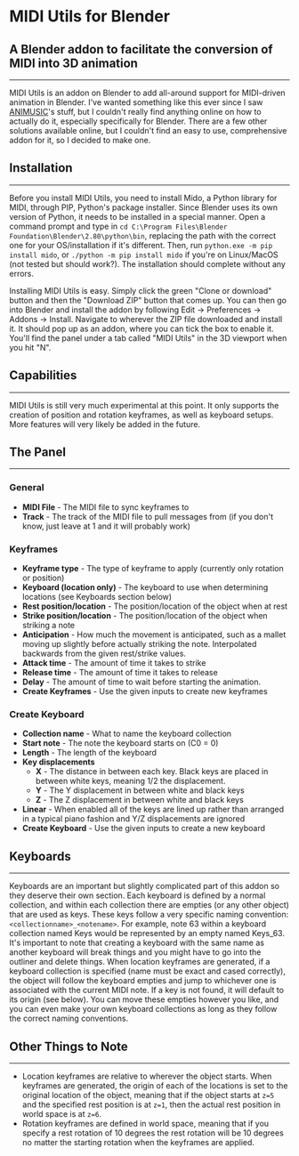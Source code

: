 # MIDI Utils for Blender

## A Blender addon to facilitate the conversion of MIDI into 3D animation

___

MIDI Utils is an addon on Blender to add all-around support for MIDI-driven animation in Blender. I've wanted something like this ever since I saw [ANIMUSIC](https://www.animusic.com/)'s stuff, but I couldn't really find anything online on how to actually do it, especially specifically for Blender. There are a few other solutions available online, but I couldn't find an easy to use, comprehensive addon for it, so I decided to make one.

## Installation

___

Before you install MIDI Utils, you need to install Mido, a Python library for MIDI, through PIP, Python's package installer. Since Blender uses its own version of Python, it needs to be installed in a special manner. Open a command prompt and type in `cd C:\Program Files\Blender Foundation\Blender\2.80\python\bin`, replacing the path with the correct one for your OS/installation if it's different. Then, run `python.exe -m pip install mido`, or `./python -m pip install mido` if you're on Linux/MacOS (not tested but should work?). The installation should complete without any errors.

Installing MIDI Utils is easy. Simply click the green "Clone or download" button and then the "Download ZIP" button that comes up. You can then go into Blender and install the addon by following Edit -> Preferences -> Addons -> Install. Navigate to wherever the ZIP file downloaded and install it. It should pop up as an addon, where you can tick the box to enable it. You'll find the panel under a tab called "MIDI Utils" in the 3D viewport when you hit "N".

## Capabilities

___

MIDI Utils is still very much experimental at this point. It only supports the creation of position and rotation keyframes, as well as keyboard setups. More features will very likely be added in the future.

## The Panel

___

### General

* **MIDI File** - The MIDI file to sync keyframes to
* **Track** - The track of the MIDI file to pull messages from (if you don't know, just leave at 1 and it will probably work)

### Keyframes

* **Keyframe type** - The type of keyframe to apply (currently only rotation or position)
* **Keyboard (location only)** - The keyboard to use when determining locations (see Keyboards section below)
* **Rest position/location** - The position/location of the object when at rest
* **Strike position/location** - The position/location of the object when striking a note
* **Anticipation** - How much the movement is anticipated, such as a mallet moving up slightly before actually striking the note. Interpolated backwards from the given rest/strike values.
* **Attack time** - The amount of time it takes to strike
* **Release time** - The amount of time it takes to release
* **Delay** - The amount of time to wait before starting the animation.
* **Create Keyframes** - Use the given inputs to create new keyframes

### Create Keyboard

* **Collection name** - What to name the keyboard collection
* **Start note** - The note the keyboard starts on (C0 = 0)
* **Length** - The length of the keyboard
* **Key displacements**
  * **X** - The distance in between each key. Black keys are placed in between white keys, meaning 1/2 the displacement.
  * **Y** - The Y displacement in between white and black keys
  * **Z** - The Z displacement in between white and black keys
* **Linear** - When enabled all of the keys are lined up rather than arranged in a typical piano fashion and Y/Z displacements are ignored
* **Create Keyboard** - Use the given inputs to create a new keyboard

## Keyboards

___

Keyboards are an important but slightly complicated part of this addon so they deserve their own section. Each keyboard is defined by a normal collection, and within each collection there are empties (or any other object) that are used as keys. These keys follow a very specific naming convention: `<collectionname>_<notename>`. For example, note 63 within a keyboard collection named Keys would be represented by an empty named Keys_63. It's important to note that creating a keyboard with the same name as another keyboard will break things and you might have to go into the outliner and delete things. When location keyframes are generated, if a keyboard collection is specified (name must be exact and cased correctly), the object will follow the keyboard empties and jump to whichever one is associated with the current MIDI note. If a key is not found, it will default to its origin (see below). You can move these empties however you like, and you can even make your own keyboard collections as long as they follow the correct naming conventions.

## Other Things to Note

___

* Location keyframes are relative to wherever the object starts. When keyframes are generated, the origin of each of the locations is set to the original location of the object, meaning that if the object starts at `z=5` and the specified rest position is at `z=1`, then the actual rest position in world space is at `z=6`.
* Rotation keyframes are defined in world space, meaning that if you specify a rest rotation of 10 degrees the rest rotation will be 10 degrees no matter the starting rotation when the keyframes are applied.
